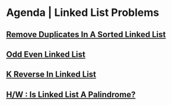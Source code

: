 # Agenda | Linked List Problems

## [Remove Duplicates In A Sorted Linked List](https://thatbeautifuldream.github.io/pepcoding-dsa/lecture-038/remove-duplicates-in-a-sorted-linked-list.html)

## [Odd Even Linked List](https://thatbeautifuldream.github.io/pepcoding-dsa/lecture-038/odd-even-linked-list.html)

## [K Reverse In Linked List](https://thatbeautifuldream.github.io/pepcoding-dsa/lecture-038/k-reverse-in-linked-list.html)

## [H/W : Is Linked List A Palindrome?](https://www.pepcoding.com/resources/online-java-foundation/linked-lists/is-linkedlist-palindromic-official/ojquestion)
